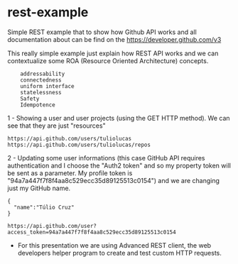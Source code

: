 # rest-example

Simple REST example that to show how Github API works and all documentation about can be find on the https://developer.github.com/v3

This really simple example just explain how REST API works and we can contextualize some ROA (Resource Oriented Architecture) concepts.

        addressability
        connectedness
        uniform interface
        statelessness
        Safety 
        Idempotence

1 - Showing a user and user projects (using the GET HTTP method). We can see that they are just "resources"
    
    https://api.github.com/users/tuliolucas
    https://api.github.com/users/tuliolucas/repos
    
2 - Updating some user informations (this case GitHub API requires authentication and I choose the "Auth2 token" and so my property token will be sent as a parameter. My profile token is "94a7a447f7f8f4aa8c529ecc35d89125513c0154") and we are changing just my GitHub name.

    {
      "name":"Túlio Cruz"
    }
    
    https://api.github.com/user?access_token=94a7a447f7f8f4aa8c529ecc35d89125513c0154

* For this presentation we are using Advanced REST client, the web developers helper program to create and test custom HTTP requests.
